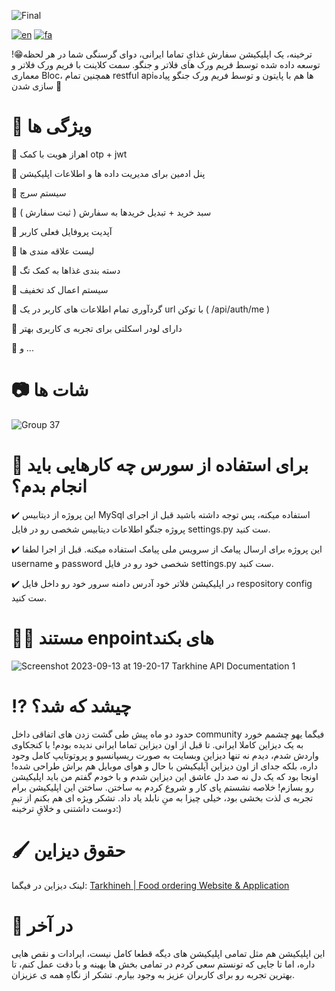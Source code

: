 ![Final](https://github.com/YOUSSSOF/Tarkhine/assets/93007857/0f475e9c-c3d4-45d6-8fec-f31aa56c8500)

[![en](https://img.shields.io/badge/lang-en-red.svg)](https://github.com/YOUSSSOF/Tarkhine/blob/master/README.md)
[![fa](https://img.shields.io/badge/lang-fa-yellow.svg)](https://github.com/YOUSSSOF/Tarkhine/blob/master/README.fa.md)

ترخینه، یک اپلیکیشن سفارش غذایِ تماما ایرانی، دوای گرسنگی شما در هر لحظه😁! توسعه داده شده توسط فریم ورک های فلاتر و جنگو. سمت کلاینت با فریم ورک فلاتر و معماری Bloc، همچنین تمام restful apiها هم با پایتون و توسط فریم ورک جنگو پیاده سازی شدن 🚀


# 🧛 ویژگی ها
📌 اهراز هویت با کمک otp + jwt

📌 پنل ادمین برای مدیریت داده ها و اطلاعات اپلیکیشن

📌 سیستم سرچ

📌 سبد خرید + تبدیل خریدها به سفارش ( ثبت سفارش )

📌 آپدیت پروفایل فعلی کاربر

📌 لیست علاقه مندی ها

📌 دسته بندی غذاها به کمک تگ

📌 سیستم اعمال کد تخفیف

📌 گردآوری تمام اطلاعات های کاربر در یک url با توکن ( /api/auth/me )

📌 دارای لودر اسکلتی برای تجربه ی کاربری بهتر

📌 و ...



# 📷 شات ها
![Group 37](https://github.com/YOUSSSOF/Tarkhine/assets/93007857/5cb7af71-436e-4434-808a-f42c84a328a9)



# 🎯 برای استفاده از سورس چه کارهایی باید انجام بدم؟
✔️ این پروژه از دیتابیس MySql استفاده میکنه، پس توجه داشته باشید قبل از اجرای پروژه جنگو اطلاعات دیتابیس شخصی رو در فایل settings.py ست کنید.

✔️ این پروژه برای ارسال پیامک از سرویس ملی پیامک استفاده میکنه. قبل از اجرا لطفا username و password شخصی خود رو در فایل settings.py ست کنید.

✔️ در اپلیکیشن فلاتر خود آدرس دامنه سرور خود رو داخل فایل respository config ست کنید.


# 👨‍💻 مستند enpointهای بکند
![Screenshot 2023-09-13 at 19-20-17 Tarkhine API Documentation 1](https://github.com/YOUSSSOF/Tarkhine/assets/93007857/3bbbba2c-efff-459b-82b0-23c1a313f0bd)



# ⁉️ چیشد که شد؟
حدود دو ماه پیش طی گشت زدن های اتفاقی داخل community فیگما یهو چشمم خورد به یک دیزاین کاملا ایرانی. تا قبل از اون دیزاین تماما ایرانی ندیده بودم! با کنجکاوی واردش شدم، دیدم نه تنها دیزاینِ وبسایت به صورت ریسپانسیو و پروتوتایپ کامل وجود داره، بلکه جدای از اون دیزاین اپلیکیشن با حال و هوای موبایل هم براش طراحی شده! اونجا بود که یک دل نه صد دل عاشق این دیزاین شدم و با خودم گفتم من باید اپلیکیشن رو بسازم! خلاصه نشستم پای کار و شروع کردم به ساختن. ساختن این اپلیکیشن برام تجربه ی لذت بخشی بود، خیلی چیزا به منِ نابلد یاد داد.
تشکر ویژه ای هم بکنم از تیمِ دوست داشتنی و خلاقِ ترخینه:)



# 🖌️ حقوق دیزاین
لینک دیزاین در فیگما: <a href="https://www.figma.com/community/file/1231631272542945983/Tarkhineh-%7C-Food-ordering-Website-%26-Application">Tarkhineh | Food ordering Website & Application<a/>


# 🎤 در آخر
این اپلیکیشن هم مثل تمامی اپلیکیشن های دیگه قطعا کامل نیست، ایرادات و نقص هایی داره، اما تا جایی که تونستم سعی کردم در تمامی بخش ها بهینه و با دقت عمل کنم، تا بهترین تجربه رو برای کاربران عزیز به وجود بیارم. تشکر از نگاهِ همه ی عزیزان.
